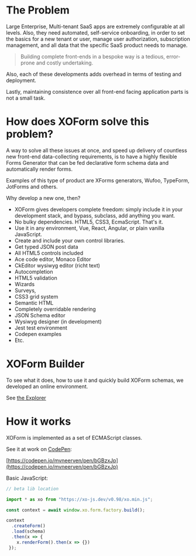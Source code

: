 # The Problem

Large Enterprise, Multi-tenant SaaS apps are extremely configurable at all levels. Also, they need automated, self-service onboarding, in order to set the basics for a new tenant or user, manage user authorization, subscription management, and all data that the specific SaaS product needs to manage.

> Building complete front-ends in a bespoke way is a tedious, error-prone and costly undertaking.

Also, each of these developments adds overhead in terms of testing and deployment.

Lastly, maintaining consistence over all front-end facing application parts is not a small task.

# How does XOForm solve this problem?

A way to solve all these issues at once, and speed up delivery of countless new front-end data-collecting requirements, is to have a highly flexible Forms Generator that can be fed declarative form schema data and automatically render forms.

Examples of this type of product are XForms generators, Wufoo, TypeForm, JotForms and others. 

Why develop a new one, then? 

* XOForm gives developers complete freedom: simply include it in your development stack, and bypass, subclass, add anything you want. 
* No bulky dependencies. HTML5, CSS3, EcmaScript. That's it.
* Use it in any environment, Vue, React, Angular, or plain vanilla JavaScript. 
* Create and include your own control libraries. 
* Get typed JSON post data 
* All HTML5 controls included
* Ace code editor, Monaco Editor 
* CkEditor wysiwyg editor (richt text) 
* Autocompletion
* HTML5 validation 
* Wizards 
* Surveys, 
* CSS3 grid system 
* Semantic HTML 
* Completely overridable rendering 
* JSON Schema editor 
* Wysiwyg designer (in development) 
* Jest test environment 
* Codepen examples 
* Etc. 

# XOForm Builder

To see what it does, how to use it and quickly build XOForm schemas, we developed an online environment. 

See [the Explorer](https://www.xo-js.dev/#/explore)


# How it works

XOForm is implemented as a set of ECMAScript classes.

See it at work on [CodePen](https://codepen.io/mvneerven/pen/bGBzxJp):

[https://codepen.io/mvneerven/pen/bGBzxJp](https://codepen.io/mvneerven/pen/bGBzxJp)

Basic JavaScript:

```javascript
// beta lib location 

import * as xo from "https://xo-js.dev/v0.98/xo.min.js";

const context = await window.xo.form.factory.build();

context
  .createForm()
  .load(schema)
  .then(x => {
    x.renderForm().then(x => {}) 
 });
     
```

